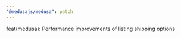 ```yaml
---
"@medusajs/medusa": patch
---
```


feat(medusa): Performance improvements of listing shipping options
